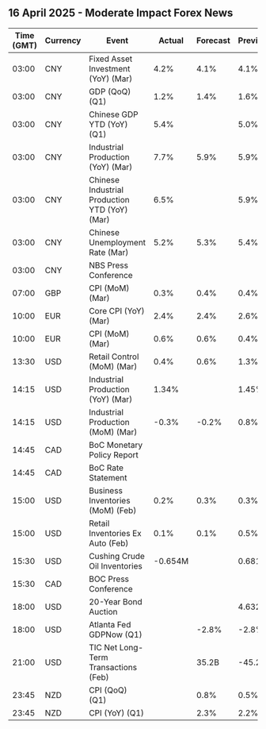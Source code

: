 ## 16 April 2025 - Moderate Impact Forex News

| Time (GMT) | Currency | Event | Actual | Forecast | Previous |
|------|----------|-------|--------|----------|----------|
| 03:00 | CNY | Fixed Asset Investment (YoY) (Mar) | 4.2% | 4.1% | 4.1% |
| 03:00 | CNY | GDP (QoQ) (Q1) | 1.2% | 1.4% | 1.6% |
| 03:00 | CNY | Chinese GDP YTD (YoY) (Q1) | 5.4% |  | 5.0% |
| 03:00 | CNY | Industrial Production (YoY) (Mar) | 7.7% | 5.9% | 5.9% |
| 03:00 | CNY | Chinese Industrial Production YTD (YoY) (Mar) | 6.5% |  | 5.9% |
| 03:00 | CNY | Chinese Unemployment Rate (Mar) | 5.2% | 5.3% | 5.4% |
| 03:00 | CNY | NBS Press Conference |  |  |  |
| 07:00 | GBP | CPI (MoM) (Mar) | 0.3% | 0.4% | 0.4% |
| 10:00 | EUR | Core CPI (YoY) (Mar) | 2.4% | 2.4% | 2.6% |
| 10:00 | EUR | CPI (MoM) (Mar) | 0.6% | 0.6% | 0.4% |
| 13:30 | USD | Retail Control (MoM) (Mar) | 0.4% | 0.6% | 1.3% |
| 14:15 | USD | Industrial Production (YoY) (Mar) | 1.34% |  | 1.45% |
| 14:15 | USD | Industrial Production (MoM) (Mar) | -0.3% | -0.2% | 0.8% |
| 14:45 | CAD | BoC Monetary Policy Report |  |  |  |
| 14:45 | CAD | BoC Rate Statement |  |  |  |
| 15:00 | USD | Business Inventories (MoM) (Feb) | 0.2% | 0.3% | 0.3% |
| 15:00 | USD | Retail Inventories Ex Auto (Feb) | 0.1% | 0.1% | 0.5% |
| 15:30 | USD | Cushing Crude Oil Inventories | -0.654M |  | 0.681M |
| 15:30 | CAD | BOC Press Conference |  |  |  |
| 18:00 | USD | 20-Year Bond Auction |  |  | 4.632% |
| 18:00 | USD | Atlanta Fed GDPNow (Q1) |  | -2.8% | -2.8% |
| 21:00 | USD | TIC Net Long-Term Transactions (Feb) |  | 35.2B | -45.2B |
| 23:45 | NZD | CPI (QoQ) (Q1) |  | 0.8% | 0.5% |
| 23:45 | NZD | CPI (YoY) (Q1) |  | 2.3% | 2.2% |

